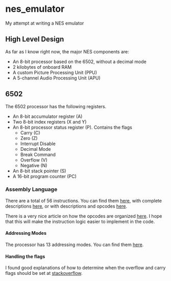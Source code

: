 # nes\_emulator

My attempt at writing a NES emulator

## High Level Design

As far as I know right now, the major NES components are:
* An 8-bit processor based on the 6502, without a decimal mode
* 2 kilobytes of onboard RAM
* A custom Picture Processing Unit (PPU)
* A 5-channel Audio Processing Unit (APU)

## 6502

The 6502 processor has the following registers.
* An 8-bit accumulator register (A)
* Two 8-bit index registers (X and Y)
* An 8-bit processor status register (P).  Contains the flags
  * Carry (C)
  * Zero (Z)
  * Interrupt Disable
  * Decimal Mode
  * Break Command
  * Overflow (V)
  * Negative (N)
* An 8-bit stack pointer (S)
* A 16-bit program counter (PC)

### Assembly Language

There are a total of 56 instructions.  You can find them
[here](http://www.obelisk.demon.co.uk/6502/instructions.html), with complete
descriptions [here](http://www.obelisk.demon.co.uk/6502/reference.html), or with
descriptions and opcodes [here](http://6502.org/tutorials/6502opcodes.html).

There is a very nice article on how the opcodes are organized
[here](http://www.llx.com/~nparker/a2/opcodes.html). I hope that this will make
the instruction logic easier to implement in the code.

#### Addressing Modes

The processor has 13 addressing modes.  You can find them
[here](http://www.obelisk.demon.co.uk/6502/addressing.html).

#### Handling the flags

I found good explanations of how to determine when the overflow and carry flags
should be set at [stackoverflow](http://stackoverflow.com/q/8034566).
